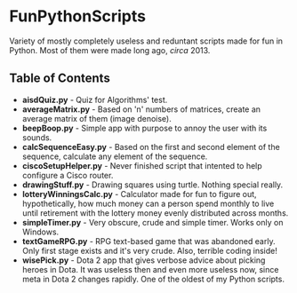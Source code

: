 # FunPythonScripts
Variety of mostly completely useless and reduntant scripts made for fun in Python. Most of them were made long ago, *circa* 2013.

## Table of Contents
+ **aisdQuiz.py** - Quiz for Algorithms' test.
+ **averageMatrix.py** - Based on 'n' numbers of matrices, create an average matrix of them (image denoise).
+ **beepBoop.py** - Simple app with purpose to annoy the user with its sounds.
+ **calcSequenceEasy.py** - Based on the first and second element of the sequence, calculate any element of the sequence.
+ **ciscoSetupHelper.py** - Never finished script that intented to help configure a Cisco router.
+ **drawingStuff.py** - Drawing squares using turtle. Nothing special really.
+ **lotteryWinningsCalc.py** - Calculator made for fun to figure out, hypothetically, how much money can a person spend monthly to live until retirement with the lottery money evenly distributed across months.
+ **simpleTimer.py** - Very obscure, crude and simple timer. Works only on Windows.
+ **textGameRPG.py** - RPG text-based game that was abandoned early. Only first stage exists and it's very crude. Also, terrible coding inside!
+ **wisePick.py** - Dota 2 app that gives verbose advice about picking heroes in Dota. It was useless then and even more useless now, since meta in Dota 2 changes rapidly. One of the oldest of my Python scripts.
